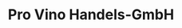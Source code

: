 ---
title: "Pro Vino Handels-GmbH"
url: /mautern-an-der-donau/pro-vino-handels-gmbh/
shop: Allgemein
---